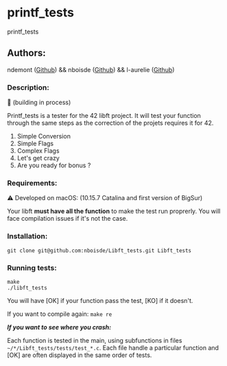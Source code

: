 # printf_tests
printf_tests

## Authors:
ndemont ([Github](https://github.com/ndemont)) && nboisde ([Github](https://github.com/nboisde)) && l-aurelie ([Github](https://github.com/l-aurelie))

### Description:
:wrench: (building in process)

Printf_tests is a tester for the 42 libft project. It will test your function through the same steps as the correction of the projets requires it for 42.
1. Simple Conversion
2. Simple Flags
3. Complex Flags
4. Let's get crazy
5. Are you ready for bonus ?

### Requirements:
:warning: Developed on macOS: (10.15.7 Catalina and first version of BigSur)

Your libft **must have all the function** to make the test run proprerly. You will face compilation issues if it's not the case.

### Installation:
```
git clone git@github.com:nboisde/Libft_tests.git Libft_tests
```

### Running tests:
```
make
./libft_tests
```
You will have [OK] if your function pass the test, [KO] if it doesn't.

If you want to compile again: `make re`

***If you want to see where you crash:***

Each function is tested in the main, using subfunctions in files `~/*/Libft_tests/tests/test_*.c`. Each file handle a particular function and [OK] are often displayed in the same order of tests.
